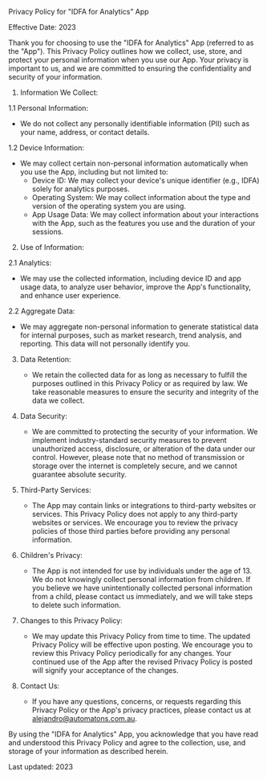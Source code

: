 Privacy Policy for "IDFA for Analytics" App

Effective Date: 2023

Thank you for choosing to use the "IDFA for Analytics" App (referred to as the "App"). This Privacy Policy outlines how we collect, use, store, and protect your personal information when you use our App. Your privacy is important to us, and we are committed to ensuring the confidentiality and security of your information.

1. Information We Collect:

1.1 Personal Information:
   - We do not collect any personally identifiable information (PII) such as your name, address, or contact details.

1.2 Device Information:
   - We may collect certain non-personal information automatically when you use the App, including but not limited to:
     - Device ID: We may collect your device's unique identifier (e.g., IDFA) solely for analytics purposes.
     - Operating System: We may collect information about the type and version of the operating system you are using.
     - App Usage Data: We may collect information about your interactions with the App, such as the features you use and the duration of your sessions.

2. Use of Information:

2.1 Analytics:
   - We may use the collected information, including device ID and app usage data, to analyze user behavior, improve the App's functionality, and enhance user experience.

2.2 Aggregate Data:
   - We may aggregate non-personal information to generate statistical data for internal purposes, such as market research, trend analysis, and reporting. This data will not personally identify you.

3. Data Retention:

   - We retain the collected data for as long as necessary to fulfill the purposes outlined in this Privacy Policy or as required by law. We take reasonable measures to ensure the security and integrity of the data we collect.

4. Data Security:

   - We are committed to protecting the security of your information. We implement industry-standard security measures to prevent unauthorized access, disclosure, or alteration of the data under our control. However, please note that no method of transmission or storage over the internet is completely secure, and we cannot guarantee absolute security.

5. Third-Party Services:

   - The App may contain links or integrations to third-party websites or services. This Privacy Policy does not apply to any third-party websites or services. We encourage you to review the privacy policies of those third parties before providing any personal information.

6. Children's Privacy:

   - The App is not intended for use by individuals under the age of 13. We do not knowingly collect personal information from children. If you believe we have unintentionally collected personal information from a child, please contact us immediately, and we will take steps to delete such information.

7. Changes to this Privacy Policy:

   - We may update this Privacy Policy from time to time. The updated Privacy Policy will be effective upon posting. We encourage you to review this Privacy Policy periodically for any changes. Your continued use of the App after the revised Privacy Policy is posted will signify your acceptance of the changes.

8. Contact Us:

   - If you have any questions, concerns, or requests regarding this Privacy Policy or the App's privacy practices, please contact us at alejandro@automatons.com.au.

By using the "IDFA for Analytics" App, you acknowledge that you have read and understood this Privacy Policy and agree to the collection, use, and storage of your information as described herein.

Last updated: 2023
